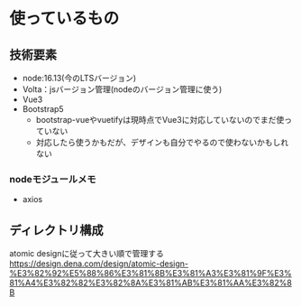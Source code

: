 # 使っているもの
## 技術要素
- node:16.13(今のLTSバージョン)
- Volta：jsバージョン管理(nodeのバージョン管理に使う)
- Vue3
- Bootstrap5
    - bootstrap-vueやvuetifyは現時点でVue3に対応していないのでまだ使っていない
    - 対応したら使うかもだが、デザインも自分でやるので使わないかもしれない


### nodeモジュールメモ  
- axios 

## ディレクトリ構成
atomic designに従って大きい順で管理する  
https://design.dena.com/design/atomic-design-%E3%82%92%E5%88%86%E3%81%8B%E3%81%A3%E3%81%9F%E3%81%A4%E3%82%82%E3%82%8A%E3%81%AB%E3%81%AA%E3%82%8B

